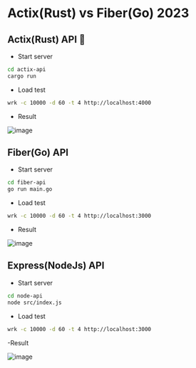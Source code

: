 # Actix(Rust) vs Fiber(Go) 2023

## Actix(Rust) API 🦀

-  Start server

```bash
cd actix-api
cargo run
```

-  Load test

```bash
wrk -c 10000 -d 60 -t 4 http://localhost:4000
```

-  Result

![image](https://user-images.githubusercontent.com/71545960/215142198-072675a5-62dd-4ec2-a650-67fffb149f5d.png)

## Fiber(Go) API

-  Start server

```bash
cd fiber-api
go run main.go

```

-  Load test

```bash
wrk -c 10000 -d 60 -t 4 http://localhost:3000
```

-  Result

![image](https://user-images.githubusercontent.com/71545960/215142606-d3bfccaa-2b92-4f22-a4a4-b175cb802f2b.png)

## Express(NodeJs) API

-  Start server

```bash
cd node-api
node src/index.js

```

-  Load test

```bash
wrk -c 10000 -d 60 -t 4 http://localhost:3000
```
-Result 

![image](https://user-images.githubusercontent.com/71545960/215147391-30225d36-c05c-424f-a81c-40af9796518e.png)


